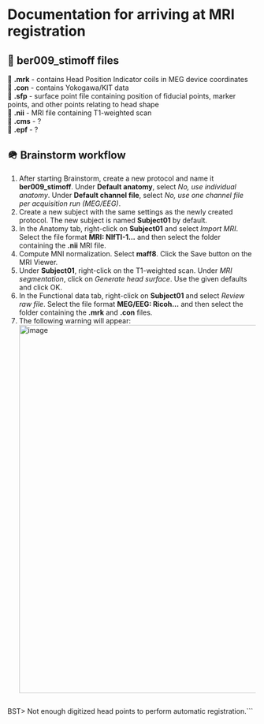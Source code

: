 # Documentation for arriving at MRI registration
## 📂 ber009_stimoff files
📄 <b>.mrk</b> - contains Head Position Indicator coils in MEG device coordinates\
📄 <b>.con</b> - contains Yokogawa/KIT data\
📄 <b>.sfp</b> - surface point file containing position of fiducial points, marker points, and other points relating to head shape\
📄 <b>.nii</b> - MRI file containing T1-weighted scan\
📄 <b>.cms</b> - ?\
📄 <b>.epf</b> - ?

## 🪖 Brainstorm workflow
1. After starting Brainstorm, create a new protocol and name it <b>ber009_stimoff</b>. Under <b>Default anatomy</b>, select <i>No, use individual anatomy</i>. Under <b>Default channel file</b>, select <i>No, use one channel file per acquisition run (MEG/EEG)</i>.
2. Create a new subject with the same settings as the newly created protocol. The new subject is named <b>Subject01</b> by default.
3. In the Anatomy tab, right-click on <b>Subject01</b> and select <i>Import MRI</i>. Select the file format <b>MRI: NIfTI-1...</b> and then select the folder containing the <b>.nii</b> MRI file. 
5. Compute MNI normalization. Select <b>maff8</b>. Click the Save button on the MRI Viewer.
6. Under <b>Subject01</b>, right-click on the T1-weighted scan. Under <i>MRI segmentation</i>, click on <i>Generate head surface</i>. Use the given defaults and click OK.
7. In the Functional data tab, right-click on <b>Subject01</b> and select <i>Review raw file</i>. Select the file format <b>MEG/EEG: Ricoh...</b> and then select the folder containing the <b>.mrk</b> and <b>.con</b> files.
8. The following warning will appear:
   <img width="747" alt="image" src="https://github.com/margarita-sison/MEGpipelines/assets/130074310/71a0ab63-702a-41c2-9f2e-ba34d80fb3f7">
   ```KIT> Warning: The dataset has not been co-registered with the MRI with the RICOH software...
BST> Not enough digitized head points to perform automatic registration.```

